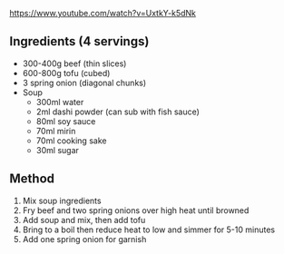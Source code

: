 https://www.youtube.com/watch?v=UxtkY-k5dNk

## Ingredients (4 servings)

- 300-400g beef (thin slices)
- 600-800g tofu (cubed)
- 3 spring onion (diagonal chunks)
- Soup
	- 300ml water
	- 2ml dashi powder (can sub with fish sauce)
	- 80ml soy sauce
	- 70ml mirin
	- 70ml cooking sake
	- 30ml sugar

## Method

1) Mix soup ingredients
2) Fry beef and two spring onions over high heat until browned
3) Add soup and mix, then add tofu
4) Bring to a boil then reduce heat to low and simmer for 5-10 minutes
5) Add one spring onion for garnish